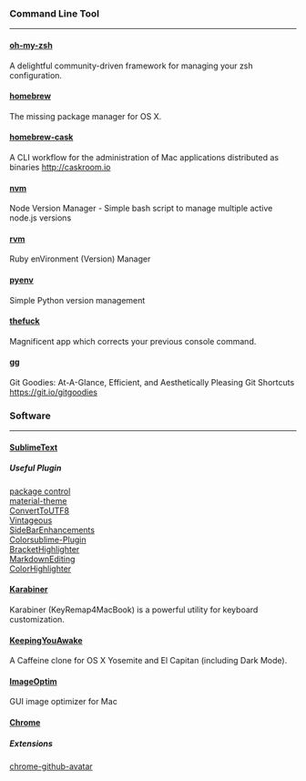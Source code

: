 ### Command Line Tool
---
#### [oh-my-zsh](https://github.com/robbyrussell/oh-my-zsh)
A delightful community-driven framework for managing your zsh configuration.

#### [homebrew](https://github.com/Homebrew/homebrew)
The missing package manager for OS X.

#### [homebrew-cask](https://github.com/caskroom/homebrew-cask)
A CLI workflow for the administration of Mac applications distributed as binaries http://caskroom.io

#### [nvm](https://github.com/creationix/nvm)
Node Version Manager - Simple bash script to manage multiple active node.js versions

#### [rvm](https://github.com/rvm/rvm)
Ruby enVironment (Version) Manager

#### [pyenv](https://github.com/yyuu/pyenv)
Simple Python version management

#### [thefuck](https://github.com/nvbn/thefuck)
Magnificent app which corrects your previous console command.

#### [gg](https://github.com/qw3rtman/gg)
Git Goodies: At-A-Glance, Efficient, and Aesthetically Pleasing Git Shortcuts https://git.io/gitgoodies

#### []()


### Software
---
#### [SublimeText](http://www.sublimetext.com/)

##### Useful Plugin
[package control](https://packagecontrol.io/installation)  
[material-theme](https://github.com/equinusocio/material-theme)  
[ConvertToUTF8](https://github.com/seanliang/ConvertToUTF8)  
[Vintageous](https://github.com/guillermooo/Vintageous)  
[SideBarEnhancements](https://github.com/titoBouzout/SideBarEnhancements)  
[Colorsublime-Plugin](https://github.com/Colorsublime/Colorsublime-Plugin)  
[BracketHighlighter](https://github.com/facelessuser/BracketHighlighter)  
[MarkdownEditing](https://github.com/SublimeText-Markdown/MarkdownEditing)  
[ColorHighlighter](https://github.com/Monnoroch/ColorHighlighter)  

#### [Karabiner](https://github.com/tekezo/Karabiner)
Karabiner (KeyRemap4MacBook) is a powerful utility for keyboard customization.

#### [KeepingYouAwake](https://github.com/newmarcel/KeepingYouAwake)
A Caffeine clone for OS X Yosemite and El Capitan (including Dark Mode).

#### [ImageOptim](https://github.com/pornel/ImageOptim)
GUI image optimizer for Mac

#### [Chrome](https://www.google.com/chrome/)

##### Extensions
[chrome-github-avatar](https://github.com/anasnakawa/chrome-github-avatars)  
